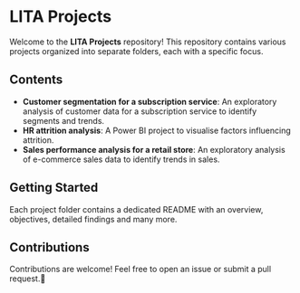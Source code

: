 # LITA Projects

Welcome to the **LITA Projects** repository! This repository contains various projects organized into separate folders, each with a specific focus. 

## Contents

- **Customer segmentation for a subscription service**: An exploratory analysis of customer data for a subscription service to identify segments and trends.
- **HR attrition analysis**: A Power BI project to visualise factors influencing attrition. 
- **Sales performance analysis for a retail store**: An exploratory analysis of e-commerce sales data to identify trends in sales.

## Getting Started

Each project folder contains a dedicated README with an overview, objectives, detailed findings and many more.


## Contributions

Contributions are welcome! Feel free to open an issue or submit a pull request.🤗

